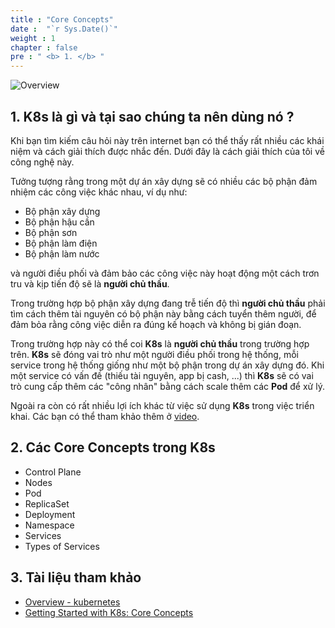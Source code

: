 ```yaml
---
title : "Core Concepts"
date :  "`r Sys.Date()`" 
weight : 1
chapter : false
pre : " <b> 1. </b> "
---
```


![Overview](/fcj-ss2-workshop-001/images/1-Basic_concepts./03.png)

## 1. K8s là gì và tại sao chúng ta nên dùng nó ?

Khi bạn tìm kiếm câu hỏi này trên internet bạn có thể thấy rất nhiều các khái niệm và cách giải thích được nhắc đến. Dưới đây là cách giải thích của tôi về công nghệ này.

Tưởng tượng rằng trong một dự án xây dựng sẽ có nhiều các bộ phận đảm nhiệm các công việc khác nhau, ví dụ như: 

- Bộ phận xây dựng
- Bộ phận hậu cần
- Bộ phận sơn
- Bộ phận làm điện
- Bộ phận làm nước 

và người điều phối và đảm bảo các công việc này hoạt động một cách trơn tru và kịp tiến độ sẽ là **người chủ thầu**.

Trong trường hợp bộ phận xây dựng đang trễ tiến độ thì **người chủ thầu** phải tìm cách thêm tài nguyên có bộ phận này bằng cách tuyển thêm người, để đảm bỏa rằng công việc diễn ra đúng kế hoạch và không bị gián đoạn.

Trong trường hợp này có thể coi **K8s** là **người chủ thầu** trong trường hợp trên. **K8s** sẽ đóng vai trò như một người điều phối trong hệ thống, mỗi service trong hệ thống giống như một bộ phận trong dự án xây dựng đó. Khi một service có vấn đề (thiếu tài nguyên, app bị cash, ...) thì **K8s** sẽ có vai trò cung cấp thêm các "công nhân" bằng cách scale thêm các **Pod** để  xử lý. 

Ngoài ra còn có rất nhiều lợi ích khác từ việc sử dụng **K8s** trong việc triển khai. Các bạn có thể tham khảo thêm ở [video](https://www.youtube.com/watch?v=a2gfpZE8vXY).

## 2. Các Core Concepts trong K8s

- Control Plane
- Nodes
- Pod
- ReplicaSet
- Deployment
- Namespace
- Services
- Types of Services

## 3. Tài liệu tham khảo

- [Overview - kubernetes](https://kubernetes.io/docs/concepts/overview/)
- [Getting Started with K8s: Core Concepts](https://edgehog.blog/getting-started-with-k8s-core-concepts-135fb570462e)